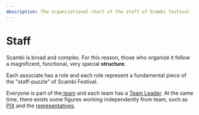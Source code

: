 ```yaml
---
description: The organizational chart of the staff of Scambi festival
---
```


# Staff

Scambi is broad and complex. For this reason, those who organize it follow a magnificent, functional, very special **structure**.&#x20;

Each associate has a role and each role represent a fundamental piece of the "staff-puzzle" of Scambi Festival.&#x20;

&#x20;Everyone is part of the[ team](teams.md) and each team has a [Team Leader](team-leaders.md). At the same time, there exists some figures working independently from team, such as [PIX](pix.md) and the [representatives](referente.md).&#x20;
